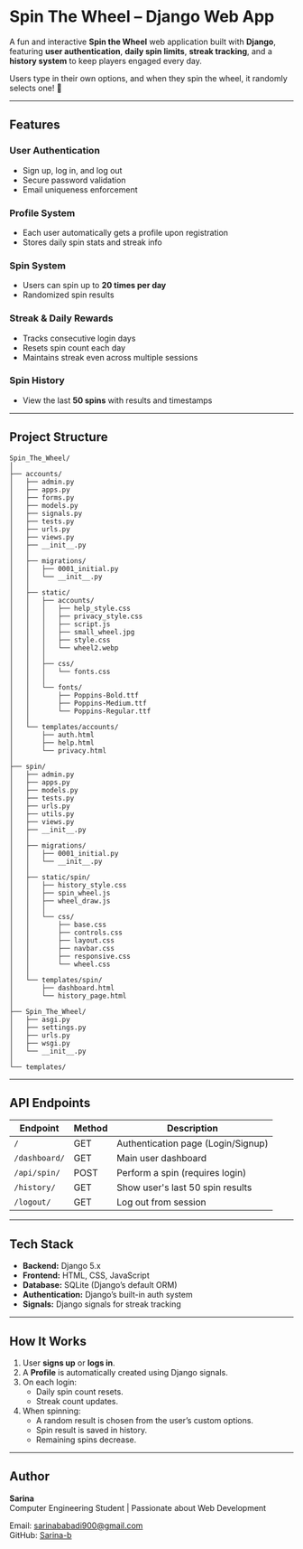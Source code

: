 # Spin The Wheel – Django Web App

A fun and interactive **Spin the Wheel** web application built with **Django**, featuring **user authentication**, **daily spin limits**, **streak tracking**, and a **history system** to keep players engaged every day.  

Users type in their own options, and when they spin the wheel, it randomly selects one! 🎯  

---

## Features

### User Authentication
- Sign up, log in, and log out  
- Secure password validation  
- Email uniqueness enforcement  

### Profile System
- Each user automatically gets a profile upon registration  
- Stores daily spin stats and streak info  

### Spin System
- Users can spin up to **20 times per day**  
- Randomized spin results  

### Streak & Daily Rewards
- Tracks consecutive login days  
- Resets spin count each day  
- Maintains streak even across multiple sessions  

### Spin History
- View the last **50 spins** with results and timestamps  

---
## Project Structure
```
Spin_The_Wheel/
│
├── accounts/
│   ├── admin.py
│   ├── apps.py
│   ├── forms.py
│   ├── models.py
│   ├── signals.py
│   ├── tests.py
│   ├── urls.py
│   ├── views.py
│   ├── __init__.py
│   │
│   ├── migrations/
│   │   ├── 0001_initial.py
│   │   └── __init__.py
│   │
│   ├── static/
│   │   ├── accounts/
│   │   │   ├── help_style.css
│   │   │   ├── privacy_style.css
│   │   │   ├── script.js
│   │   │   ├── small_wheel.jpg
│   │   │   ├── style.css
│   │   │   └── wheel2.webp
│   │   │
│   │   ├── css/
│   │   │   └── fonts.css
│   │   │
│   │   └── fonts/
│   │       ├── Poppins-Bold.ttf
│   │       ├── Poppins-Medium.ttf
│   │       └── Poppins-Regular.ttf
│   │
│   └── templates/accounts/
│       ├── auth.html
│       ├── help.html
│       └── privacy.html
│
├── spin/
│   ├── admin.py
│   ├── apps.py
│   ├── models.py
│   ├── tests.py
│   ├── urls.py
│   ├── utils.py
│   ├── views.py
│   ├── __init__.py
│   │
│   ├── migrations/
│   │   ├── 0001_initial.py
│   │   └── __init__.py
│   │
│   ├── static/spin/
│   │   ├── history_style.css
│   │   ├── spin_wheel.js
│   │   ├── wheel_draw.js
│   │   │
│   │   └── css/
│   │       ├── base.css
│   │       ├── controls.css
│   │       ├── layout.css
│   │       ├── navbar.css
│   │       ├── responsive.css
│   │       └── wheel.css
│   │
│   └── templates/spin/
│       ├── dashboard.html
│       └── history_page.html
│
├── Spin_The_Wheel/
│   ├── asgi.py
│   ├── settings.py
│   ├── urls.py
│   ├── wsgi.py
│   └── __init__.py
│
└── templates/
```


---

## API Endpoints

| Endpoint | Method | Description |
|---------------|--------|------------------------------------|
| `/`           | GET    | Authentication page (Login/Signup) |
| `/dashboard/` | GET    | Main user dashboard                |
| `/api/spin/`  | POST   | Perform a spin (requires login)    |
| `/history/`   | GET    | Show user's last 50 spin results   |
| `/logout/`    | GET    | Log out from session               |

---

## Tech Stack

- **Backend:** Django 5.x  
- **Frontend:** HTML, CSS, JavaScript  
- **Database:** SQLite (Django’s default ORM)  
- **Authentication:** Django’s built-in auth system  
- **Signals:** Django signals for streak tracking  

---

## How It Works

1. User **signs up** or **logs in**.  
2. A **Profile** is automatically created using Django signals.  
3. On each login:
   - Daily spin count resets.  
   - Streak count updates.  
4. When spinning:
   - A random result is chosen from the user’s custom options.  
   - Spin result is saved in history.  
   - Remaining spins decrease.  

---

## Author

**Sarina**  
Computer Engineering Student | Passionate about Web Development  

Email: [sarinababadi900@gmail.com](mailto:sarinababadi900@gmail.com)  
GitHub: [Sarina-b](https://github.com/Sarina-b)


